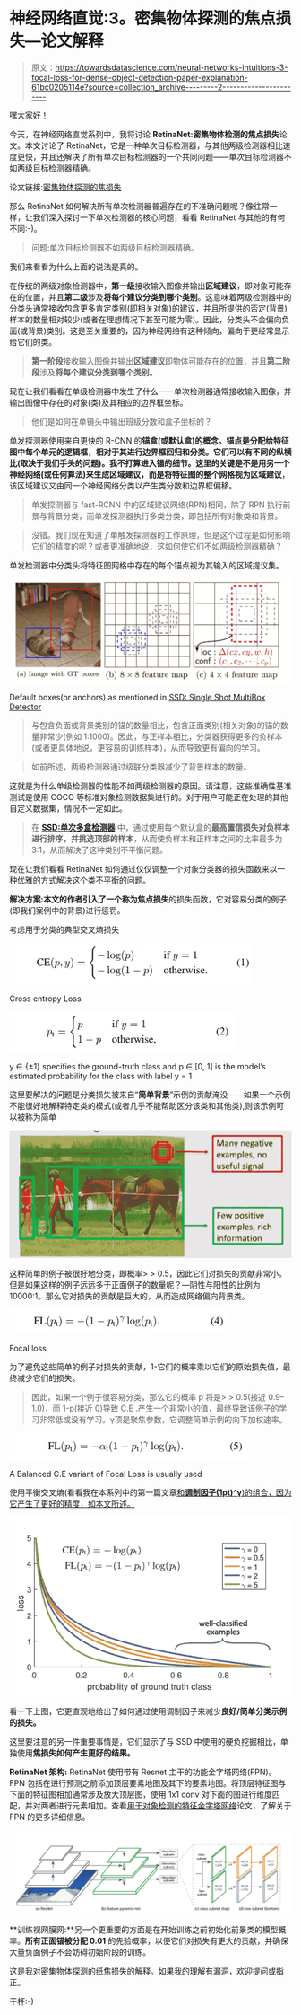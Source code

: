 # 神经网络直觉:3。密集物体探测的焦点损失—论文解释

> 原文：<https://towardsdatascience.com/neural-networks-intuitions-3-focal-loss-for-dense-object-detection-paper-explanation-61bc0205114e?source=collection_archive---------2----------------------->

嘿大家好！

今天，在神经网络直觉系列中，我将讨论 **RetinaNet:密集物体检测的焦点损失**论文。本文讨论了 RetinaNet，它是一种单次目标检测器，与其他两级检测器相比速度更快，并且还解决了所有单次目标检测器的一个共同问题——单次目标检测器不如两级目标检测器精确。

论文链接:[密集物体探测的焦损失](https://arxiv.org/abs/1708.02002)

那么 RetinaNet 如何解决所有单次检测器普遍存在的不准确问题呢？像往常一样，让我们深入探讨一下单次检测器的核心问题，看看 RetinaNet 与其他的有何不同:-)。

> 问题:单次目标检测器不如两级目标检测器精确。

我们来看看为什么上面的说法是真的。

在传统的两级对象检测器中，**第一级**接收输入图像并输出**区域建议**，即对象可能存在的位置，并且**第二级**涉及**将每个建议分类到哪个类别**。这意味着两级检测器中的分类头通常接收包含更多肯定类别(即相关对象)的建议，并且所提供的否定(背景)样本的数量相对较少(或者在理想情况下甚至可能为零)。因此，分类头不会偏向负面(或背景)类别。这是至关重要的，因为神经网络有这种倾向，偏向于更经常显示给它们的类。

> **第一阶段**接收输入图像并输出**区域建议**即物体可能存在的位置，并且**第二阶段**涉及**将每个建议分类到哪个类别。**

现在让我们看看在单级检测器中发生了什么——单次检测器通常接收输入图像，并输出图像中存在的对象(类)及其相应的边界框坐标。

> 他们是如何在单镜头中输出班级分数和盒子坐标的？

单发探测器使用来自更快的 R-CNN 的**锚盒(或默认盒)**的概念。锚点是分配给特征图中每个单元的逻辑框，**相对于其进行边界框回归和分类**。它们可以有不同的纵横比(取决于我们手头的问题)。我不打算进入锚的细节。这里的关键是**不是用另一个神经网络(或任何算法)来生成区域建议，而是将特征图的整个网格视为区域建议**，该区域建议又由同一个神经网络分类以产生类分数和边界框偏移。

> 单发探测器与 fast-RCNN 中的区域建议网络(RPN)相同，除了 RPN 执行前景与背景分类，而单发探测器执行多类分类，即包括所有对象类和背景。

> 没错。我们现在知道了单触发探测器的工作原理，但是这个过程是如何影响它们的精度的呢？或者更准确地说，这如何使它们不如两级检测器精确？

单发检测器中分类头将特征图网格中存在的每个锚点视为其输入的区域提议集。

![](img/a8a70bd5c59e4c8de34f5e44cc84d8d7.png)

Default boxes(or anchors) as mentioned in [SSD: Single Shot MultiBox Detector](https://arxiv.org/abs/1512.02325)

> 与包含负面或背景类别的锚的数量相比，包含正面类别(相关对象)的锚的数量非常少(例如 1:1000)。因此，与正样本相比，分类器获得更多的负样本(或者更具体地说，更容易的训练样本)，从而导致更有偏向的学习。

> 如前所述，两级检测器通过级联分类器减少了背景样本的数量。

这就是为什么单级检测器的性能不如两级检测器的原因。请注意，这些准确性基准测试是使用 COCO 等标准对象检测数据集进行的。对于用户可能正在处理的其他自定义数据集，情况不一定如此。

> 在 [**SSD:单次多盒检测器**](https://arxiv.org/abs/1512.02325) 中，通过使用每个默认盒的**最高置信损失对负样本进行排序，并挑选顶部的样本**，从而使负样本和正样本之间的比率最多为 3:1，从而解决了这种类别不平衡问题。

现在让我们看看 RetinaNet 如何通过仅仅调整一个对象分类器的损失函数来以一种优雅的方式解决这个类不平衡的问题。

**解决方案:**本文的作者引入了一个称为**焦点损失**的损失函数，它对容易分类的例子(即我们案例中的背景)进行惩罚。

考虑用于分类的典型交叉熵损失

![](img/36cbf8768f4923c8cd7e0240a376e2c1.png)

Cross entropy Loss

![](img/4fda26566decf0b0b564779e4b91367b.png)

y ∈ {±1} specifies the ground-truth class and p ∈ [0, 1] is the model’s estimated probability for the class with label y = 1

这里要解决的问题是分类损失被来自“**简单背景**”示例的贡献淹没——如果一个示例不能很好地解释特定类的模式(或者几乎不能帮助区分该类和其他类),则该示例可以被称为简单

![](img/4890513cf05dcd2a8f17149ed3900c69.png)

这种简单的例子被很好地分类，即概率> > 0.5，因此它们对损失的贡献非常小。但是如果这样的例子远远多于正面例子的数量呢？—阴性与阳性的比例为 10000:1。那么它对损失的贡献是巨大的，从而造成网络偏向背景类。

![](img/24514cab2eec84e74fa7887f27cb3b01.png)

Focal loss

为了避免这些简单的例子对损失的贡献，1-它们的概率乘以它们的原始损失值，最终减少它们的损失。

> 因此，如果一个例子很容易分类，那么它的概率 p 将是> > 0.5(接近 0.9–1.0)，而 1-p(接近 0)导致 C.E .产生一个非常小的值，最终导致该例子的学习非常低或没有学习。γ项是聚焦参数，它调整简单示例的向下加权速率。

![](img/e784e0854569c62a6c8dcd68f9bef7c2.png)

A Balanced C.E variant of Focal Loss is usually used

使用平衡交叉熵(看看我在本系列中的第一篇文章[和**调制因子(1pt)^γ**)的组合，因为它产生了更好的精度，如本文所述。](/neural-networks-intuitions-1-balanced-cross-entropy-331995cd5033)

![](img/765380bbb6259aa37da0ef5491200825.png)

看一下上图，它更直观地给出了如何通过使用调制因子来减少**良好/简单分类示例的损失。**

这里要注意的另一件重要事情是，它们显示了与 SSD 中使用的硬负挖掘相比，单独使用**焦损失如何产生更好的结果。**

**RetinaNet 架构:** RetinaNet 使用带有 Resnet 主干的功能金字塔网络(FPN)。FPN 包括在进行预测之前添加顶层要素地图及其下的要素地图。将顶层特征图与下面的特征图相加通常涉及放大顶层图，使用 1x1 conv 对下面的图进行维度匹配，并对两者进行元素相加。查看[用于对象检测的特征金字塔网络](https://arxiv.org/abs/1612.03144)论文，了解关于 FPN 的更多详细信息。

![](img/ef39caa6fa8dee11d8e3e03f20882e94.png)

**训练视网膜网:**另一个更重要的方面是在开始训练之前初始化前景类的模型概率。**所有正面锚被分配 0.01** 的先验概率，以便它们对损失有更大的贡献，并确保大量负面例子不会妨碍初始阶段的训练。

这是我对密集物体探测的纸焦损失的解释。如果我的理解有漏洞，欢迎提问或指正。

干杯:-)